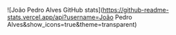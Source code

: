 ![João Pedro Alves GitHub stats](https://github-readme-stats.vercel.app/api?username=João Pedro Alves&show_icons=true&theme=transparent)

